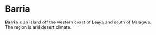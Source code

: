 # Barria

**Barria** is an island off the western coast of [Lenya](lenya/) and south of [Malagwa](malagwa.md). The region is arid desert climate.

